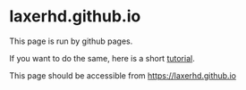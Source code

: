# laxerhd.github.io
This page is run by github pages.

If you want to do the same, here is a short [tutorial](https://pages.github.com).

This page should be accessible from https://laxerhd.github.io